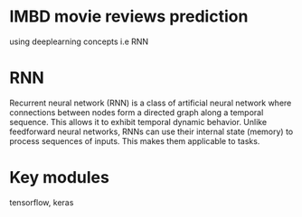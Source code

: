 # IMBD movie reviews prediction 

using deeplearning concepts i.e RNN

# RNN

Recurrent neural network (RNN) is a class of artificial neural network where connections between nodes form a directed graph along a temporal sequence. This allows it to exhibit temporal dynamic behavior. Unlike feedforward neural networks, RNNs can use their internal state (memory) to process sequences of inputs. This makes them applicable to tasks.

# Key modules<br>

tensorflow, keras
